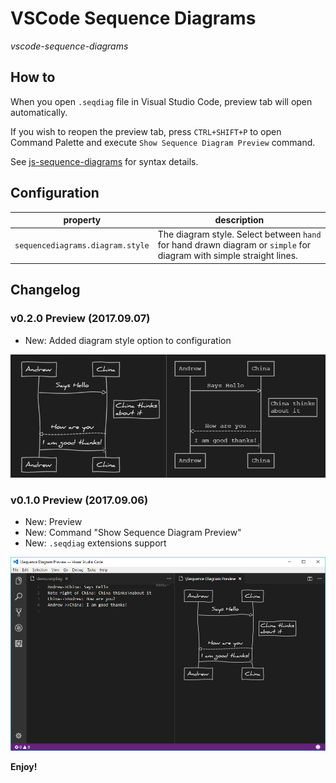 # VSCode Sequence Diagrams
_vscode-sequence-diagrams_

## How to

When you open `.seqdiag` file in Visual Studio Code, preview tab will open automatically. 

If you wish to reopen the preview tab, press `CTRL+SHIFT+P` to open Command Palette and execute `Show Sequence Diagram Preview` command.

See [js-sequence-diagrams](https://bramp.github.io/js-sequence-diagrams/) for syntax details.

## Configuration

| property                         | description                              |
|----------------------------------|------------------------------------------|
| `sequencediagrams.diagram.style` | The diagram style. Select between `hand` for hand drawn diagram or `simple` for diagram with simple straight lines. |

## Changelog

### v0.2.0 Preview (2017.09.07)
- New: Added diagram style option to configuration 

![v0.2.0 Perview Screenshot](images/Demo0.2.0.png)

### v0.1.0 Preview (2017.09.06)
- New: Preview
- New: Command "Show Sequence Diagram Preview"
- New: `.seqdiag` extensions support

![v0.1.0 Preview Screenshot](images/Demo0.1.0.png)

**Enjoy!**